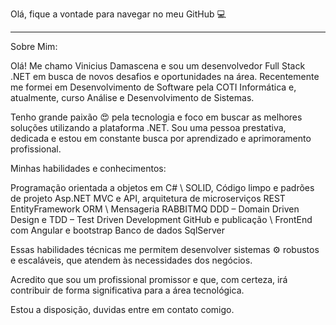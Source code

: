 Olá, fique a vontade para navegar no meu GitHub	💻
___________________________________________________________________________________________________

Sobre Mim:

Olá! Me chamo Vinicius Damascena e sou um desenvolvedor Full Stack .NET em busca de novos desafios e oportunidades na área. 
Recentemente me formei em Desenvolvimento de Software pela COTI Informática e, atualmente, curso Análise e Desenvolvimento de Sistemas.

Tenho grande paixão 😍 pela tecnologia e foco em buscar as melhores soluções utilizando a plataforma .NET. 
Sou uma pessoa prestativa, dedicada e estou em constante busca por aprendizado e aprimoramento profissional.

Minhas habilidades e conhecimentos: 

Programação orientada a objetos em C# \ SOLID, Código limpo e padrões de projeto
Asp.NET MVC e API, arquitetura de microserviços REST
EntityFramework ORM \ Mensageria RABBITMQ
DDD – Domain Driven Design e TDD – Test Driven Development
GitHub e publicação \ FrontEnd com Angular e bootstrap
Banco de dados SqlServer

Essas habilidades técnicas me permitem desenvolver sistemas ⚙️ robustos e escaláveis, que atendem às necessidades dos negócios.

Acredito que sou um profissional promissor e que, com certeza, irá contribuir de forma significativa para a área tecnológica.

Estou a disposição, duvidas entre em contato comigo.
